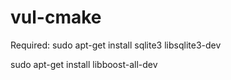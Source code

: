 # vul-cmake

Required:
sudo apt-get install sqlite3 libsqlite3-dev

sudo apt-get install libboost-all-dev
